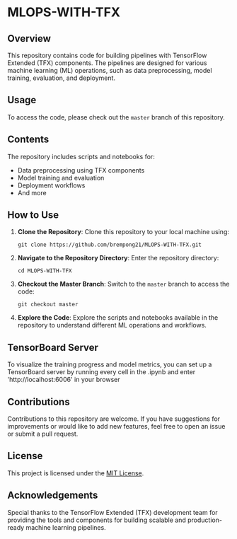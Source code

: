 # MLOPS-WITH-TFX

## Overview

This repository contains code for building pipelines with TensorFlow Extended (TFX) components. The pipelines are designed for various machine learning (ML) operations, such as data preprocessing, model training, evaluation, and deployment.

## Usage

To access the code, please check out the `master` branch of this repository.

## Contents

The repository includes scripts and notebooks for:

- Data preprocessing using TFX components
- Model training and evaluation
- Deployment workflows
- And more

## How to Use

1. **Clone the Repository**: Clone this repository to your local machine using:
   ```
   git clone https://github.com/brempong21/MLOPS-WITH-TFX.git
   ```

2. **Navigate to the Repository Directory**: Enter the repository directory:
   ```
   cd MLOPS-WITH-TFX
   ```

3. **Checkout the Master Branch**: Switch to the `master` branch to access the code:
   ```
   git checkout master
   ```

4. **Explore the Code**: Explore the scripts and notebooks available in the repository to understand different ML operations and workflows.
## TensorBoard Server
To visualize the training progress and model metrics, you can set up a TensorBoard server by running every cell in the .ipynb and enter 'http://localhost:6006' in your browser

## Contributions

Contributions to this repository are welcome. If you have suggestions for improvements or would like to add new features, feel free to open an issue or submit a pull request.

## License

This project is licensed under the [MIT License](LICENSE).

## Acknowledgements

Special thanks to the TensorFlow Extended (TFX) development team for providing the tools and components for building scalable and production-ready machine learning pipelines.
